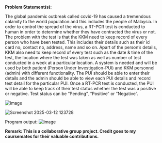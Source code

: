 **Problem Statement(s):** 

The global pandemic outbreak called covid-19 has caused a tremendous calamity to the 
world population and this includes the people of Malaysia. In order to control the spread 
of the virus, a RT-PCR test is conducted to human in order to determine whether they 
have contracted the virus or not. The problem with the test is that the KKM need to keep 
record of every person who have been tested. This includes their details such as their id
card no, contact no, address, name and so on. Apart of the person’s details, KKM also need 
to keep record of every test such as the date & time of the test, the location where the test 
was taken as well as number of test conducted in a week at a particular location. 
A system is needed and will be used by both patient (Person Under Investigation-PUI) 
and KKM personnel (admin) with different functionality. The PUI should be able to enter 
their details and the admin should be able to view each PUI details and record test detail 
for the particular PUI. Once a RT-PCR test is conducted, the PUI will be able to keep 
track of their test status whether the test was a positive or negative. Test status can be 
“Pending”, “Positive” or “Negative”. 

![image](https://github.com/user-attachments/assets/2d11f69d-43d2-4056-9b80-6acf5f7e0a41)


![Screenshot 2025-03-12 123728](https://github.com/user-attachments/assets/1c8ce593-ee0c-43b0-af0c-0310a34da865)

Program output:
![image](https://github.com/user-attachments/assets/0801eb47-03ce-46fe-99e2-d1a55dd0aafb)


**Remark:
This is a collaborative group project. Credit goes to my coursemates for their valuable contributions.**
